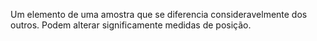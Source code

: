 Um elemento de uma amostra que se diferencia consideravelmente dos outros. Podem alterar significamente medidas de posição.